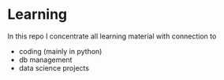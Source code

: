 # Learning
In this repo I concentrate all learning material with connection to 
* coding (mainly in python)
* db management
* data science projects 
